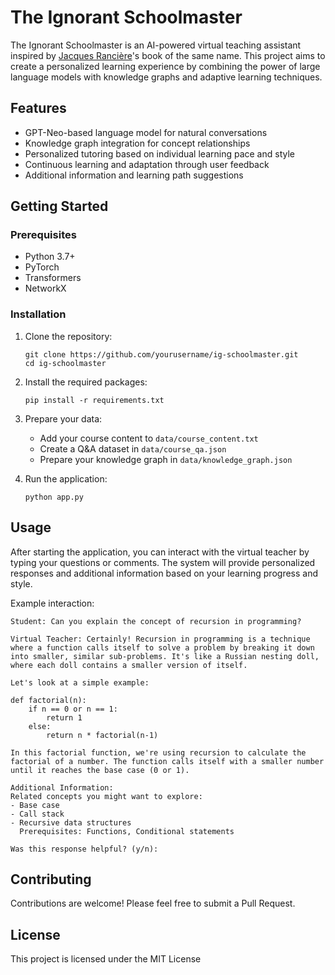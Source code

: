 # The Ignorant Schoolmaster

The Ignorant Schoolmaster is an AI-powered virtual teaching assistant inspired by [Jacques Rancière](https://en.wikipedia.org/wiki/Jacques_Ranci%C3%A8re)'s book of the same name. This project aims to create a personalized learning experience by combining the power of large language models with knowledge graphs and adaptive learning techniques.

## Features

- GPT-Neo-based language model for natural conversations
- Knowledge graph integration for concept relationships
- Personalized tutoring based on individual learning pace and style
- Continuous learning and adaptation through user feedback
- Additional information and learning path suggestions

## Getting Started

### Prerequisites

- Python 3.7+
- PyTorch
- Transformers
- NetworkX

### Installation

1. Clone the repository:
   ```
   git clone https://github.com/yourusername/ig-schoolmaster.git
   cd ig-schoolmaster
   ```

2. Install the required packages:
   ```
   pip install -r requirements.txt
   ```

3. Prepare your data:
   - Add your course content to `data/course_content.txt`
   - Create a Q&A dataset in `data/course_qa.json`
   - Prepare your knowledge graph in `data/knowledge_graph.json`

4. Run the application:
   ```
   python app.py
   ```

## Usage

After starting the application, you can interact with the virtual teacher by typing your questions or comments. The system will provide personalized responses and additional information based on your learning progress and style.

Example interaction:

```
Student: Can you explain the concept of recursion in programming?

Virtual Teacher: Certainly! Recursion in programming is a technique where a function calls itself to solve a problem by breaking it down into smaller, similar sub-problems. It's like a Russian nesting doll, where each doll contains a smaller version of itself.

Let's look at a simple example:

def factorial(n):
    if n == 0 or n == 1:
        return 1
    else:
        return n * factorial(n-1)

In this factorial function, we're using recursion to calculate the factorial of a number. The function calls itself with a smaller number until it reaches the base case (0 or 1).

Additional Information:
Related concepts you might want to explore:
- Base case
- Call stack
- Recursive data structures
  Prerequisites: Functions, Conditional statements

Was this response helpful? (y/n): 
```

## Contributing

Contributions are welcome! Please feel free to submit a Pull Request.

## License

This project is licensed under the MIT License